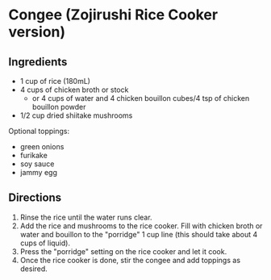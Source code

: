 # Congee (Zojirushi Rice Cooker version)

## Ingredients

- 1 cup of rice (180mL)
- 4 cups of chicken broth or stock
  - or 4 cups of water and 4 chicken bouillon cubes/4 tsp of chicken bouillon powder
- 1/2 cup dried shiitake mushrooms

Optional toppings:

- green onions
- furikake
- soy sauce
- jammy egg

## Directions

1. Rinse the rice until the water runs clear.
2. Add the rice and mushrooms to the rice cooker. Fill with chicken broth or water and bouillon to the "porridge" 1 cup line (this should take about 4 cups of liquid).
3. Press the "porridge" setting on the rice cooker and let it cook.
4. Once the rice cooker is done, stir the congee and add toppings as desired.
